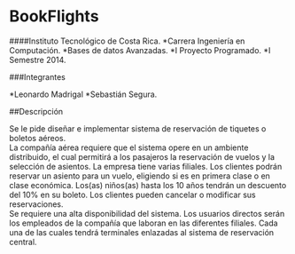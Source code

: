 BookFlights
===========

####Instituto Tecnológico de Costa Rica.
*Carrera Ingeniería en Computación.
*Bases de datos Avanzadas.
*I Proyecto Programado.
*I Semestre 2014.

###Integrantes

*Leonardo Madrigal
*Sebastián Segura.

##Descripción

Se le pide diseñar e implementar sistema de reservación de tiquetes o  boletos aéreos.  
La compañía aérea requiere que el sistema opere en un ambiente  distribuido, el cual permitirá a los pasajeros la 
reservación de vuelos y la  selección de asientos. La empresa tiene varias filiales. Los clientes  podrán reservar un 
asiento para un vuelo, eligiendo si es en primera  clase o en clase económica. Los(as) niños(as) hasta los 10 años 
tendrán  un descuento del 10% en su boleto. Los clientes pueden cancelar o  modificar sus reservaciones.    
Se requiere una alta disponibilidad del sistema. Los usuarios directos  serán los empleados de la compañía que laboran 
en las diferentes  filiales. Cada una de las cuales tendrá terminales enlazadas al sistema  de reservación central. 

